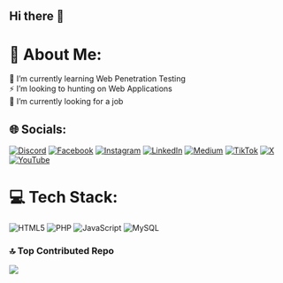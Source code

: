 ## Hi there 👋

# 💫 About Me:
🌱 I’m currently learning Web Penetration Testing<br>⚡ I’m looking to hunting on Web Applications<br>🔭 I’m currently looking for a job


## 🌐 Socials:
[![Discord](https://img.shields.io/badge/Discord-%237289DA.svg?logo=discord&logoColor=white)](https://discord.gg/algamil7x) [![Facebook](https://img.shields.io/badge/Facebook-%231877F2.svg?logo=Facebook&logoColor=white)](https://facebook.com/algamil7x) [![Instagram](https://img.shields.io/badge/Instagram-%23E4405F.svg?logo=Instagram&logoColor=white)](https://instagram.com/algamil7x) [![LinkedIn](https://img.shields.io/badge/LinkedIn-%230077B5.svg?logo=linkedin&logoColor=white)](https://linkedin.com/in/algamil7x) [![Medium](https://img.shields.io/badge/Medium-12100E?logo=medium&logoColor=white)](https://medium.com/@algamil7x) [![TikTok](https://img.shields.io/badge/TikTok-%23000000.svg?logo=TikTok&logoColor=white)](https://tiktok.com/@algamil7x) [![X](https://img.shields.io/badge/X-black.svg?logo=X&logoColor=white)](https://x.com/algamil7x) [![YouTube](https://img.shields.io/badge/YouTube-%23FF0000.svg?logo=YouTube&logoColor=white)](https://youtube.com/@algamil7xalgamil7x) 

# 💻 Tech Stack:
![HTML5](https://img.shields.io/badge/html5-%23E34F26.svg?style=for-the-badge&logo=html5&logoColor=white) ![PHP](https://img.shields.io/badge/php-%23777BB4.svg?style=for-the-badge&logo=php&logoColor=white) ![JavaScript](https://img.shields.io/badge/javascript-%23323330.svg?style=for-the-badge&logo=javascript&logoColor=%23F7DF1E) ![MySQL](https://img.shields.io/badge/mysql-4479A1.svg?style=for-the-badge&logo=mysql&logoColor=white)

### 🔝 Top Contributed Repo
![](https://github-contributor-stats.vercel.app/api?username=algamil7x&limit=5&theme=dark&combine_all_yearly_contributions=true)

<!-- Proudly created with GPRM ( https://gprm.itsvg.in ) -->
